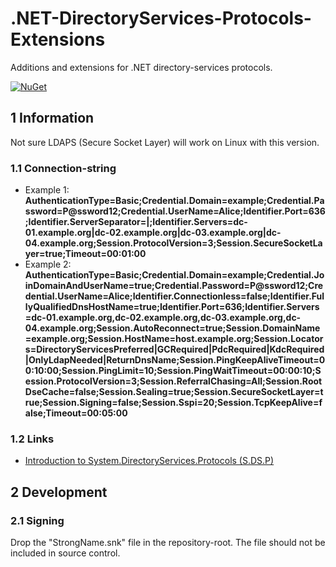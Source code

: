 # .NET-DirectoryServices-Protocols-Extensions

Additions and extensions for .NET directory-services protocols.

[![NuGet](https://img.shields.io/nuget/v/RegionOrebroLan.DirectoryServices.Protocols.svg?label=NuGet)](https://www.nuget.org/packages/RegionOrebroLan.DirectoryServices.Protocols)

## 1 Information

Not sure LDAPS (Secure Socket Layer) will work on Linux with this version.

### 1.1 Connection-string

- Example 1: **AuthenticationType=Basic;Credential.Domain=example;Credential.Password=P@ssword12;Credential.UserName=Alice;Identifier.Port=636;Identifier.ServerSeparator=|;Identifier.Servers=dc-01.example.org|dc-02.example.org|dc-03.example.org|dc-04.example.org;Session.ProtocolVersion=3;Session.SecureSocketLayer=true;Timeout=00:01:00**
- Example 2: **AuthenticationType=Basic;Credential.Domain=example;Credential.JoinDomainAndUserName=true;Credential.Password=P@ssword12;Credential.UserName=Alice;Identifier.Connectionless=false;Identifier.FullyQualifiedDnsHostName=true;Identifier.Port=636;Identifier.Servers=dc-01.example.org,dc-02.example.org,dc-03.example.org,dc-04.example.org;Session.AutoReconnect=true;Session.DomainName=example.org;Session.HostName=host.example.org;Session.Locators=DirectoryServicesPreferred|GCRequired|PdcRequired|KdcRequired|OnlyLdapNeeded|ReturnDnsName;Session.PingKeepAliveTimeout=00:10:00;Session.PingLimit=10;Session.PingWaitTimeout=00:00:10;Session.ProtocolVersion=3;Session.ReferralChasing=All;Session.RootDseCache=false;Session.Sealing=true;Session.SecureSocketLayer=true;Session.Signing=false;Session.Sspi=20;Session.TcpKeepAlive=false;Timeout=00:05:00**

### 1.2 Links

- [Introduction to System.DirectoryServices.Protocols (S.DS.P)](https://docs.microsoft.com/en-us/previous-versions/dotnet/articles/bb332056%28v=msdn.10%29)

## 2 Development

### 2.1 Signing

Drop the "StrongName.snk" file in the repository-root. The file should not be included in source control.